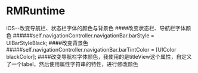 # RMRuntime
iOS--改变导航栏、状态栏字体的颜色与背景色
####改变状态栏、导航栏字体颜色
######self.navigationController.navigationBar.barStyle = UIBarStyleBlack;
####改变背景色
#####self.navigationController.navigationBar.barTintColor = [UIColor blackColor];
####改变导航栏字体颜色，我使用的是titleView这个属性，自定义了一个label，然后使用属性字符串的特性，进行修改颜色


